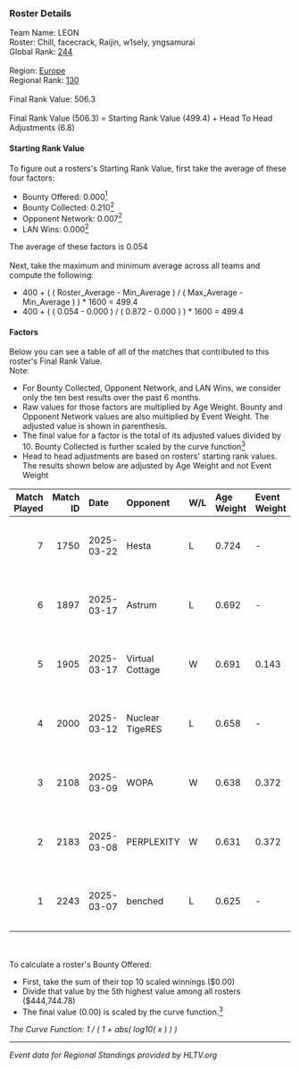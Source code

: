 ### Roster Details<br />
Team Name: LEON<br />
Roster: Chill, facecrack, Raijin, w1sely, yngsamurai<br />
Global Rank: [244](../../standings_global_2025_06_02.md)<br />
<br />
Region: [Europe]( ../../standings_europe_2025_06_02.md)<br />
Regional Rank: [130]( ../../standings_europe_2025_06_02.md)<br />
<br />
Final Rank Value:  506.3<br />
<br />
Final Rank Value (506.3) = Starting Rank Value (499.4) + Head To Head Adjustments (6.8)<br />

#### Starting Rank Value<br />
To figure out a rosters's Starting Rank Value, first take the average of these four factors:<br />
- Bounty Offered: 0.000[<sup>1</sup>](#table2)
- Bounty Collected: 0.210[<sup>2</sup>](#table1)
- Opponent Network: 0.007[<sup>2</sup>](#table1)
- LAN Wins: 0.000[<sup>2</sup>](#table1)

The average of these factors is 0.054<br />
<br />
Next, take the maximum and minimum average across all teams and compute the following:<br />
- 400 + ( ( Roster_Average - Min_Average ) / ( Max_Average - Min_Average ) ) * 1600 = 499.4
- 400 + ( ( 0.054 - 0.000 ) / ( 0.872 - 0.000 ) ) * 1600 = 499.4


#### Factors<br />
Below you can see a table of all of the matches that contributed to this roster's Final Rank Value.<br />
Note:<br />

- For Bounty Collected, Opponent Network, and LAN Wins, we consider only the ten best results over the past 6 months.
- Raw values for those factors are multiplied by Age Weight. Bounty and Opponent Network values are also multiplied by Event Weight. The adjusted value is shown in parenthesis.
- The final value for a factor is the total of its adjusted values divided by 10. Bounty Collected is further scaled by the curve function[<sup>3</sup>](#curveFunction)
- Head to head adjustments are based on rosters' starting rank values. The results shown below are adjusted by Age Weight and not Event Weight
<span id="table1"></span><br />


| Match Played | Match ID | Date       | Opponent        | W/L | Age Weight | Event Weight | Bounty Collected | Opponent Network | LAN Wins  | H2H Adj. | Roster                                         |
| -: | -: | :- | :- | :- | :- | :- | :- | :- | :- | -: | :- |
|            7 |     1750 | 2025-03-22 | Hesta           | L   | 0.724      | -            | -                | -                | -         |    -9.46 | Chill, facecrack, Raijin, w1sely, yngsamurai   |
|            6 |     1897 | 2025-03-17 | Astrum          | L   | 0.692      | -            | -                | -                | -         |    -1.88 | facecrack, Raijin, RaY5ive, w1sely, yngsamurai |
|            5 |     1905 | 2025-03-17 | Virtual Cottage | W   | 0.691      | 0.143        | 0.000 (0.000)    | 0.041 (0.004)    | 0 (0.000) |     7.56 | facecrack, Raijin, RaY5ive, w1sely, yngsamurai |
|            4 |     2000 | 2025-03-12 | Nuclear TigeRES | L   | 0.658      | -            | -                | -                | -         |    -9.95 | facecrack, Raijin, RaY5ive, w1sely, yngsamurai |
|            3 |     2108 | 2025-03-09 | WOPA            | W   | 0.638      | 0.372        | 0.002 (0.000)    | 0.117 (0.028)    | 0 (0.000) |    14.03 | facecrack, Raijin, RaY5ive, w1sely, yngsamurai |
|            2 |     2183 | 2025-03-08 | PERPLEXITY      | W   | 0.631      | 0.372        | 0.005 (0.001)    | 0.175 (0.041)    | 0 (0.000) |    15.32 | facecrack, Raijin, RaY5ive, w1sely, yngsamurai |
|            1 |     2243 | 2025-03-07 | benched         | L   | 0.625      | -            | -                | -                | -         |    -8.78 | facecrack, Raijin, RaY5ive, w1sely, yngsamurai |

<br />
<span id="table2"></span><br />
To calculate a roster's Bounty Offered:<br />

- First, take the sum of their top 10 scaled winnings ($0.00)
- Divide that value by the 5th highest value among all rosters ($444,744.78)
- The final value (0.00) is scaled by the curve function.[<sup>3</sup>](#curveFunction)

<span id="curveFunction"></span>_The Curve Function: 1 / ( 1 + abs( log10( x ) ) )_<br />

---
_Event data for Regional Standings provided by HLTV.org_<br />
